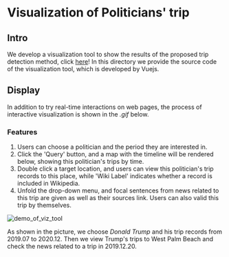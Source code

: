 # Visualization of Politicians' trip

## Intro

We develop a visualization tool to show the results of the proposed trip detection method, click [here](http://itin.joycez.xyz/)! In this directory we provide the source code of the visualization tool, which is developed by Vuejs.

## Display

In addition to try real-time interactions on web pages, the process of interactive visualization is shown in the *.gif* below.

### Features

1. Users can choose a politician and the period they are interested in.
2. Click the 'Query' button, and a map with the timeline will be rendered below, showing this politician's trips by time. 
3. Double click a target location, and users can view this politician's trip records to this place, while 'Wiki Label' indicates whether a record is included in Wikipedia.
4. Unfold the drop-down menu, and focal sentences from news related to this trip are given as well as their sources link. Users can also valid this trip by themselves.

![demo_of_viz_tool](demo/viz_tool.gif)

As shown in the picture, we choose *Donald Trump* and his trip records from 2019.07 to 2020.12. Then we view Trump's trips to West Palm Beach and check the news related to a trip in 2019.12.20.
